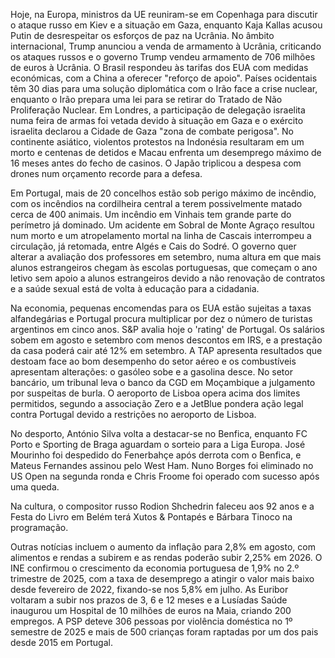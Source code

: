 Hoje, na Europa, ministros da UE reuniram-se em Copenhaga para discutir o ataque russo em Kiev e a situação em Gaza, enquanto Kaja Kallas acusou Putin de desrespeitar os esforços de paz na Ucrânia. No âmbito internacional, Trump anunciou a venda de armamento à Ucrânia, criticando os ataques russos e o governo Trump vendeu armamento de 706 milhões de euros à Ucrânia. O Brasil respondeu às tarifas dos EUA com medidas económicas, com a China a oferecer "reforço de apoio". Países ocidentais têm 30 dias para uma solução diplomática com o Irão face a crise nuclear, enquanto o Irão prepara uma lei para se retirar do Tratado de Não Proliferação Nuclear. Em Londres, a participação de delegação israelita numa feira de armas foi vetada devido à situação em Gaza e o exército israelita declarou a Cidade de Gaza "zona de combate perigosa". No continente asiático, violentos protestos na Indonésia resultaram em um morto e centenas de detidos e Macau enfrenta um desemprego máximo de 16 meses antes do fecho de casinos. O Japão triplicou a despesa com drones num orçamento recorde para a defesa.

Em Portugal, mais de 20 concelhos estão sob perigo máximo de incêndio, com os incêndios na cordilheira central a terem possivelmente matado cerca de 400 animais. Um incêndio em Vinhais tem grande parte do perímetro já dominado. Um acidente em Sobral de Monte Agraço resultou num morto e um atropelamento mortal na linha de Cascais interrompeu a circulação, já retomada, entre Algés e Cais do Sodré. O governo quer alterar a avaliação dos professores em setembro, numa altura em que mais alunos estrangeiros chegam às escolas portuguesas, que começam o ano letivo sem apoio a alunos estrangeiros devido a não renovação de contratos e a saúde sexual está de volta à educação para a cidadania.

Na economia, pequenas encomendas para os EUA estão sujeitas a taxas alfandegárias e Portugal procura multiplicar por dez o número de turistas argentinos em cinco anos. S&P avalia hoje o 'rating' de Portugal. Os salários sobem em agosto e setembro com menos descontos em IRS, e a prestação da casa poderá cair até 12% em setembro. A TAP apresenta resultados que destoam face ao bom desempenho do setor aéreo e os combustíveis apresentam alterações: o gasóleo sobe e a gasolina desce. No setor bancário, um tribunal leva o banco da CGD em Moçambique a julgamento por suspeitas de burla. O aeroporto de Lisboa opera acima dos limites permitidos, segundo a associação Zero e a JetBlue pondera ação legal contra Portugal devido a restrições no aeroporto de Lisboa.

No desporto, António Silva volta a destacar-se no Benfica, enquanto FC Porto e Sporting de Braga aguardam o sorteio para a Liga Europa. José Mourinho foi despedido do Fenerbahçe após derrota com o Benfica, e Mateus Fernandes assinou pelo West Ham. Nuno Borges foi eliminado no US Open na segunda ronda e Chris Froome foi operado com sucesso após uma queda.

Na cultura, o compositor russo Rodion Shchedrin faleceu aos 92 anos e a Festa do Livro em Belém terá Xutos & Pontapés e Bárbara Tinoco na programação.

Outras notícias incluem o aumento da inflação para 2,8% em agosto, com alimentos e rendas a subirem e as rendas poderão subir 2,25% em 2026. O INE confirmou o crescimento da economia portuguesa de 1,9% no 2.º trimestre de 2025, com a taxa de desemprego a atingir o valor mais baixo desde fevereiro de 2022, fixando-se nos 5,8% em julho. As Euribor voltaram a subir nos prazos de 3, 6 e 12 meses e a Lusíadas Saúde inaugurou um Hospital de 10 milhões de euros na Maia, criando 200 empregos. A PSP deteve 306 pessoas por violência doméstica no 1º semestre de 2025 e mais de 500 crianças foram raptadas por um dos pais desde 2015 em Portugal.